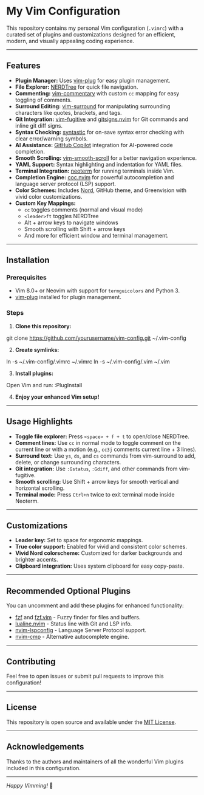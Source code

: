 # My Vim Configuration

This repository contains my personal Vim configuration (`.vimrc`) with a curated set of plugins and customizations designed for an efficient, modern, and visually appealing coding experience.

---

## Features

- **Plugin Manager:** Uses [vim-plug](https://github.com/junegunn/vim-plug) for easy plugin management.
- **File Explorer:** [NERDTree](https://github.com/preservim/nerdtree) for quick file navigation.
- **Commenting:** [vim-commentary](https://github.com/tpope/vim-commentary) with custom `cc` mapping for easy toggling of comments.
- **Surround Editing:** [vim-surround](https://github.com/tpope/vim-surround) for manipulating surrounding characters like quotes, brackets, and tags.
- **Git Integration:** [vim-fugitive](https://github.com/tpope/vim-fugitive) and [gitsigns.nvim](https://github.com/lewis6991/gitsigns.nvim) for Git commands and inline git diff signs.
- **Syntax Checking:** [syntastic](https://github.com/vim-syntastic/syntastic) for on-save syntax error checking with clear error/warning symbols.
- **AI Assistance:** [GitHub Copilot](https://github.com/github/copilot.vim) integration for AI-powered code completion.
- **Smooth Scrolling:** [vim-smooth-scroll](https://github.com/terryma/vim-smooth-scroll) for a better navigation experience.
- **YAML Support:** Syntax highlighting and indentation for YAML files.
- **Terminal Integration:** [neoterm](https://github.com/kassio/neoterm) for running terminals inside Vim.
- **Completion Engine:** [coc.nvim](https://github.com/neoclide/coc.nvim) for powerful autocompletion and language server protocol (LSP) support.
- **Color Schemes:** Includes [Nord](https://github.com/nordtheme/vim), GitHub theme, and Greenvision with vivid color customizations.
- **Custom Key Mappings:**  
  - `cc` toggles comments (normal and visual mode)  
  - `<leader>ft` toggles NERDTree  
  - Alt + arrow keys to navigate windows  
  - Smooth scrolling with Shift + arrow keys  
  - And more for efficient window and terminal management.

---

## Installation

### Prerequisites

- Vim 8.0+ or Neovim with support for `termguicolors` and Python 3.
- [vim-plug](https://github.com/junegunn/vim-plug) installed for plugin management.

### Steps

1. **Clone this repository:**

git clone https://github.com/yourusername/vim-config.git ~/.vim-config


2. **Create symlinks:**

ln -s ~/.vim-config/.vimrc ~/.vimrc
ln -s ~/.vim-config/.vim ~/.vim


3. **Install plugins:**

Open Vim and run:
:PlugInstall


4. **Enjoy your enhanced Vim setup!**

---

## Usage Highlights

- **Toggle file explorer:** Press `<space> + f + t` to open/close NERDTree.
- **Comment lines:** Use `cc` in normal mode to toggle comment on the current line or with a motion (e.g., `cc3j` comments current line + 3 lines).
- **Surround text:** Use `ys`, `ds`, and `cs` commands from vim-surround to add, delete, or change surrounding characters.
- **Git integration:** Use `:Gstatus`, `:Gdiff`, and other commands from vim-fugitive.
- **Smooth scrolling:** Use Shift + arrow keys for smooth vertical and horizontal scrolling.
- **Terminal mode:** Press `Ctrl+n` twice to exit terminal mode inside Neoterm.

---

## Customizations

- **Leader key:** Set to space for ergonomic mappings.
- **True color support:** Enabled for vivid and consistent color schemes.
- **Vivid Nord colorscheme:** Customized for darker backgrounds and brighter accents.
- **Clipboard integration:** Uses system clipboard for easy copy-paste.

---

## Recommended Optional Plugins

You can uncomment and add these plugins for enhanced functionality:

- [fzf](https://github.com/junegunn/fzf) and [fzf.vim](https://github.com/junegunn/fzf.vim) - Fuzzy finder for files and buffers.
- [lualine.nvim](https://github.com/nvim-lualine/lualine.nvim) - Status line with Git and LSP info.
- [nvim-lspconfig](https://github.com/neovim/nvim-lspconfig) - Language Server Protocol support.
- [nvim-cmp](https://github.com/hrsh7th/nvim-cmp) - Alternative autocomplete engine.

---

## Contributing

Feel free to open issues or submit pull requests to improve this configuration!

---

## License

This repository is open source and available under the [MIT License](LICENSE).

---

## Acknowledgements

Thanks to the authors and maintainers of all the wonderful Vim plugins included in this configuration.

---

*Happy Vimming!* 🎉
